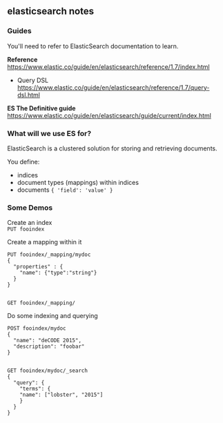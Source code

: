 ## elasticsearch notes

### Guides

You'll need to refer to ElasticSearch documentation to learn.

**Reference** 
https://www.elastic.co/guide/en/elasticsearch/reference/1.7/index.html

* Query DSL https://www.elastic.co/guide/en/elasticsearch/reference/1.7/query-dsl.html

**ES The Definitive guide** https://www.elastic.co/guide/en/elasticsearch/guide/current/index.html

### What will we use ES for?

ElasticSearch is a clustered solution for storing and retrieving documents.

You define: 
* indices
* document types (mappings) within indices
* documents `{ 'field': 'value' }`

### Some Demos

Create an index <br/>
`PUT fooindex`

Create a mapping within it
```
PUT fooindex/_mapping/mydoc
{
  "properties" : {
    "name": {"type":"string"}
  }
}


GET fooindex/_mapping/
```

Do some indexing and querying
```
POST fooindex/mydoc
{
  "name": "deCODE 2015",
  "description": "foobar"
}


GET fooindex/mydoc/_search
{
  "query": {
    "terms": {
    "name": ["lobster", "2015"]
    }
  }
}


```
